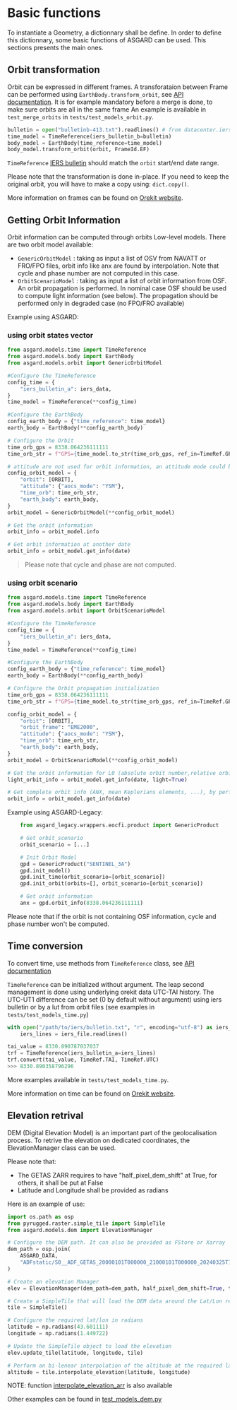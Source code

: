 # Basic functions

To instantiate a Geometry, a dictionnary shall be define.
In order to define this dictionnary, some basic functions of ASGARD can be used.
This sections presents the main ones.

## Orbit transformation

Orbit can be expressed in different frames.
A transforataion between Frame can be performed using
`EarthBody.transform_orbit`,
see [API documentation](https://geolib.pages.eopf.copernicus.eu/asgard/apidoc/asgard.models.html#asgard.models.body.EarthBody.transform_orbit).
It is for example mandatory before a merge is done, to make sure orbits are all in the same frame
An example is available in `test_merge_orbits` in `tests/test_models_orbit.py`.

```python
bulletin = open("bulletinb-413.txt").readlines() # from datacenter.iers.org
time_model = TimeReference(iers_bulletin_b=bulletin)
body_model = EarthBody(time_reference=time_model)
body_model.transform_orbit(orbit, FrameId.EF)
```

`TimeReference` [IERS bulletin](https://datacenter.iers.org/bulletins.php)
should match the `orbit` start/end date range.

Please note that the transformation is done in-place. If you need to keep the
original orbit, you will have to make a copy using: `dict.copy()`.

More information on frames can be found on [Orekit website](https://www.orekit.org/site-orekit-11.3.3/architecture/frames.html).

## Getting Orbit Information

Orbit information can be computed through orbits Low-level models. There are two orbit model available:
* `GenericOrbitModel` : taking as input a list of OSV from NAVATT or FRO/FPO files, orbit info like anx are found by interpolation. 
Note that cycle and phase number are not computed in this case.   
* `OrbitScenarioModel` : taking as input a list of orbit information from OSF. An orbit propagation is performed. In nominal case OSF should be used to compute light information (see below). The propagation should be performed only in degraded case (no FPO/FRO available)

Example using ASGARD:

### using orbit states vector 

```python
from asgard.models.time import TimeReference
from asgard.models.body import EarthBody
from asgard.models.orbit import GenericOrbitModel

#Configure the TimeReference
config_time = {
    "iers_bulletin_a": iers_data,
}
time_model = TimeReference(**config_time)

#Configure the EarthBody
config_earth_body = {"time_reference": time_model}
earth_body = EarthBody(**config_earth_body)

# Configure the Orbit
time_orb_gps = 8338.064236111111
time_orb_str = f"GPS={time_model.to_str(time_orb_gps, ref_in=TimeRef.GPS)}"

# attitude are not used for orbit information, an attitude mode could be used.
config_orbit_model = {
    "orbit": [ORBIT],
    "attitude": {"aocs_mode": "YSM"},
    "time_orb": time_orb_str,
    "earth_body": earth_body,
}
orbit_model = GenericOrbitModel(**config_orbit_model)

# Get the orbit information
orbit_info = orbit_model.info

# Get orbit information at another date
orbit_info = orbit_model.get_info(date)
```

> Please note that cycle and phase are not computed.

### using orbit scenario  

```python
from asgard.models.time import TimeReference
from asgard.models.body import EarthBody
from asgard.models.orbit import OrbitScenarioModel

#Configure the TimeReference
config_time = {
    "iers_bulletin_a": iers_data,
}
time_model = TimeReference(**config_time)

#Configure the EarthBody
config_earth_body = {"time_reference": time_model}
earth_body = EarthBody(**config_earth_body)

# Configure the Orbit propagation initialization 
time_orb_gps = 8338.064236111111
time_orb_str = f"GPS={time_model.to_str(time_orb_gps, ref_in=TimeRef.GPS)}"

config_orbit_model = {
    "orbit": [ORBIT],
    "orbit_frame": "EME2000",
    "attitude": {"aocs_mode": "YSM"},
    "time_orb": time_orb_str,
    "earth_body": earth_body,
}
orbit_model = OrbitScenarioModel(**config_orbit_model)

# Get the orbit information for L0 (absolute orbit number,relative orbit number,phase id,cycle number)
light_orbit_info = orbit_model.get_info(date, light=True)

# Get complete orbit info (ANX, mean Keplerians elements, ...), by perfoming orbit propagation
orbit_info = orbit_model.get_info(date)
```


Example using ASGARD-Legacy:
```python
    from asgard_legacy.wrappers.eocfi.product import GenericProduct

    # Get orbit_scenario
    orbit_scenario = [...]

    # Init Orbit Model
    gpd = GenericProduct("SENTINEL_3A")
    gpd.init_model()
    gpd.init_time(orbit_scenario=[orbit_scenario])
    gpd.init_orbit(orbits=[], orbit_scenario=[orbit_scenario])

    # Get orbit information
    anx = gpd.orbit_info(8338.064236111111)
```
Please note that if the orbit is not containing OSF information, cycle and phase number won't be computed.

## Time conversion

To convert time, use methods from `TimeReference` class, see [API documentation](https://geolib.pages.eopf.copernicus.eu/asgard/apidoc/asgard.models.html#asgard.models.time.TimeReference.convert)

`TimeReference` can be initialized without argument. The leap second management is done using underlying orekit data UTC-TAI history.
The UTC-UT1 difference can be set (0 by default without argument) using iers bulletin or by a lut from orbit files (see  examples in `tests/test_models_time.py`)   

```python
with open("/path/to/iers/bulletin.txt", "r", encoding="utf-8") as iers_file:
    iers_lines = iers_file.readlines()

tai_value = 8330.890787037037
trf = TimeReference(iers_bulletin_a=iers_lines)
trf.convert(tai_value, TimeRef.TAI, TimeRef.UTC)
>>> 8330.890358796296
```

More examples available in `tests/test_models_time.py`.

More information on time can be found on [Orekit website](https://www.orekit.org/site-orekit-11.3.3/architecture/time.html).

## Elevation retrival

DEM (Digital Elevation Model) is an important part of the geolocalisation process.
To retrive the elevation on dedicated coordinates, the ElevationManager class can be used.

Please note that:

* The GETAS ZARR requires to have "half_pixel_dem_shift" at True, for others, it shall be put at False
* Latitude and Longitude shall be provided as radians

 Here is an example of use:

```python
import os.path as osp
from pyrugged.raster.simple_tile import SimpleTile
from asgard.models.dem import ElevationManager

# Configure the DEM path. It can also be provided as FStore or Xarray
dem_path = osp.join(
    ASGARD_DATA,
    "ADFstatic/S0__ADF_GETAS_20000101T000000_21000101T000000_20240325T113307.zarr",
)

# Create an elevation Manager
elev = ElevationManager(dem_path=dem_path, half_pixel_dem_shift=True, tile_lon=1000)

# Create a SimpleTile that will load the DEM data around the Lat/Lon require, with a size of tile_lon
tile = SimpleTile()

# Configure the required lat/lon in radians
latitude = np.radians(43.601111)
longitude = np.radians(1.449722)

# Update the SimpleTile object to load the elevation
elev.update_tile(latitude, longitude, tile)

# Perform an bi-lenear interpolation of the altitude at the required lat/lon
altitude = tile.interpolate_elevation(latitude, longitude)
```

NOTE: function [interpolate_elevation_arr](https://gitlab.eopf.copernicus.eu/geolib/pyrugged/-/blob/1.1.2/pyrugged/raster/simple_tile.py#L541) is also available

Other examples can be found in [test_models_dem.py](https://gitlab.eopf.copernicus.eu/geolib/asgard/-/blob/1.1.0/tests/test_models_dem.py)
